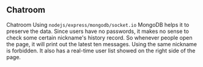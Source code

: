 ## Chatroom
Chatroom Using ```nodejs/express/mongodb/socket.io```
MongoDB helps it to preserve the data.
Since users have no passwords, it makes no sense to check some certain nickname's history record. So whenever people open the page, it will print out the latest ten messages.
Using the same nickname is forbidden.
It also has a real-time user list showed on the right side of the page.
